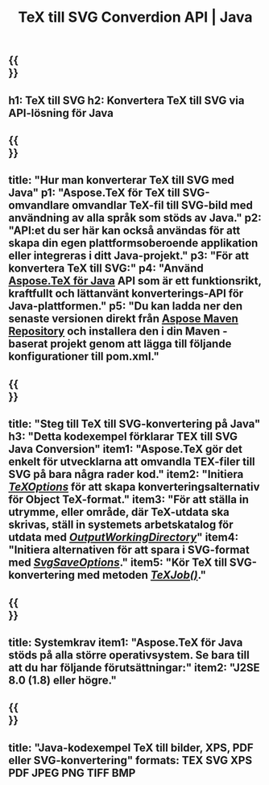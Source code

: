 ﻿---
translation: true
template: /_templates/_conversion-child-java.md
title: TeX till SVG Converdion API | Java
description: TeX till SVG-konverteringsfunktionalitet. Integrera detta lokala Java-bibliotek i ditt projekt eller använd plattformsoberoende applikationer för att konvertera TeX till SVG.
keywords: tex till svg api java, tex2svg integrera
url: /java/conversion/tex-to-svg/
family: tex
platformtag: java
feature: conversion
informat: TEX
outformat: SVG
otherformats: BMP PNG JPEG TIFF PDF XPS
---

{{<section banner>}}
---
h1: TeX till SVG
h2: Konvertera TeX till SVG via API-lösning för Java
---

{{<section overview>}}
---
title: "Hur man konverterar TeX till SVG med Java"
p1: "Aspose.TeX för TeX till SVG-omvandlare omvandlar TeX-fil till SVG-bild med användning av alla språk som stöds av Java."
p2: "API:et du ser här kan också användas för att skapa din egen plattformsoberoende applikation eller integreras i ditt Java-projekt."
p3: "För att konvertera TeX till SVG:"
p4: "Använd [Aspose.TeX för Java](https://products.aspose.com/tex/java) API som är ett funktionsrikt, kraftfullt och lättanvänt konverterings-API för Java-plattformen."
p5: "Du kan ladda ner den senaste versionen direkt från [Aspose Maven Repository](https://repository.aspose.com/tex/) och installera den i din Maven -baserat projekt genom att lägga till följande konfigurationer till pom.xml."
---

{{<section feature1>}}
---
title: "Steg till TeX till SVG-konvertering på Java"
h3: "Detta kodexempel förklarar TEX till SVG Java Conversion"
item1: "Aspose.TeX gör det enkelt för utvecklarna att omvandla TEX-filer till SVG på bara några rader kod."
item2: "Initiera [*TeXOptions*](https://reference.aspose.com/tex/java/com.aspose.tex/TeXOptions) för att skapa konverteringsalternativ för Object TeX-format."
item3: "För att ställa in utrymme, eller område, där TeX-utdata ska skrivas, ställ in systemets arbetskatalog för utdata med [*OutputWorkingDirectory*](https://reference.aspose.com/tex/java/com.aspose.tex/TeXOptions#getOutputWorkingDirectory--)"
item4: "Initiera alternativen för att spara i SVG-format med [*SvgSaveOptions*](https://reference.aspose.com/tex/java/com.aspose.tex.rendering/SvgSaveOptions)."
item5: "Kör TeX till SVG-konvertering med metoden [*TeXJob()*](https://reference.aspose.com/tex/java/com.aspose.tex/TeXJob)."
---

{{<section feature2>}}
---
title: Systemkrav
item1: "Aspose.TeX för Java stöds på alla större operativsystem. Se bara till att du har följande förutsättningar:"
item2: "J2SE 8.0 (1.8) eller högre."
---

{{<section widget>}}
---
title: "Java-kodexempel TeX till bilder, XPS, PDF eller SVG-konvertering"
formats: TEX SVG XPS PDF JPEG PNG TIFF BMP
---